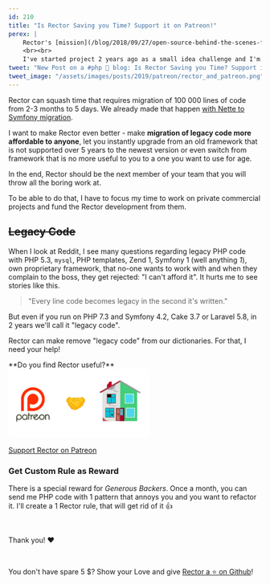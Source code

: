 ```yaml
---
id: 210
title: "Is Rector Saving you Time? Support it on Patreon!"
perex: |
    Rector's [mission](/blog/2018/09/27/open-source-behind-the-scenes-finding-the-rector-vision/) is to upgrade anything you want. It already can upgrade PHP 5.2 all the way to PHP 7.4 (I've added arrow functions yesterday to php-parser and today to Rector), Symfony from 2.8 to 4.3, remove code that does nothing, import namespaces in a smart way and 29 more levels.
    <br><br>
    I've started project 2 years ago as a small idea challenge and I'm creating Rector in my free time. I think every Rector rule ever created should be free for everyone and for a that I need your help.
tweet: "New Post on a #php 🐘 blog: Is Rector Saving you Time? Support it on Patreon! → https://www.patreon.com/rectorphp"
tweet_image: "/assets/images/posts/2019/patreon/rector_and_patreon.png"
---
```


Rector can squash time that requires migration of 100 000 lines of code from 2-3 months to 5 days. We already made that happen [with Nette to Symfony migration](https://pehapkari.cz/blog/2019/04/20/how-we-migrated-54-357-lines-of-code-nette-to-symfony-in-2-people-under-80-hours/). 

I want to make Rector even better - make **migration of legacy code more affordable to anyone**, let you instantly upgrade from an old framework that is not supported over 5 years to the newest version or even switch from framework that is no more useful to you to a one you want to use for age. 

In the end, Rector should be the next member of your team that you will throw all the boring work at. 

To be able to do that, I have to focus my time to work on private commercial projects and fund the Rector development from them.

## ~~Legacy Code~~

When I look at Reddit, I see many questions regarding legacy PHP code with PHP 5.3, `mysql`, PHP templates, Zend 1, Symfony 1 (well anything *1*), own proprietary framework, that no-one wants to work with and when they complain to the boss, they get rejected: "I can't afford it". It hurts me to see stories like this.

<blockquote class="blockquote mt-4 mb-4 text-center">
    "Every line code becomes legacy in the second it's written." 
</blockquote>

But even if you run on PHP 7.3 and Symfony 4.2, Cake 3.7 or Laravel 5.8, in 2 years we'll call it "legacy code". 

Rector can make remove "legacy code" from our dictionaries. For that, I need your help!

<div class="text-center mt-5 mb-3" markdown=1>
**Do you find Rector useful?**

<div class="text-center">
    <a href="https://www.patreon.com/rectorphp">
        <img src="/assets/images/posts/2019/patreon/rector_and_patreon.png" style="max-width:20em">
    </a>
</div>

<a href="https://www.patreon.com/rectorphp" class="btn btn-success btn-lg mt-2 mb-4">Support Rector on Patreon</a>
</div>



### Get Custom Rule as Reward

There is a special reward for *Generous Backers*. Once a month, you can send me PHP code with 1 pattern that annoys you and you want to refactor it. I'll create a 1 Rector rule, that will get rid of it 👍

<br>

Thank you! ❤️️ 

<br>

You don't have spare 5 $? Show your Love and give [Rector a ⭐ on Github](https://github.com/rectorphp/rector)!